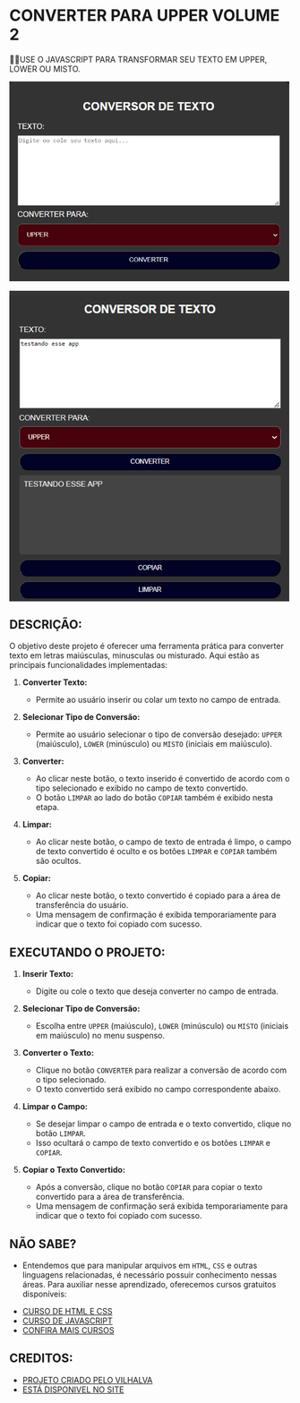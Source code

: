 # CONVERTER PARA UPPER VOLUME 2
🐱‍👤USE O JAVASCRIPT PARA TRANSFORMAR SEU TEXTO EM UPPER, LOWER OU MISTO.

<img src="./IMAGENS/FOTO_1.png" align="center" width="500"> <br><br>
<img src="./IMAGENS/FOTO_2.png" align="center" width="500"> <br>

## DESCRIÇÃO:
O objetivo deste projeto é oferecer uma ferramenta prática para converter texto em letras maiúsculas, minusculas ou misturado. Aqui estão as principais funcionalidades implementadas:

1. **Converter Texto:**
   - Permite ao usuário inserir ou colar um texto no campo de entrada.

2. **Selecionar Tipo de Conversão:**
   - Permite ao usuário selecionar o tipo de conversão desejado: `UPPER` (maiúsculo), `LOWER` (minúsculo) ou `MISTO` (iniciais em maiúsculo).

3. **Converter:**
   - Ao clicar neste botão, o texto inserido é convertido de acordo com o tipo selecionado e exibido no campo de texto convertido.
   - O botão `LIMPAR` ao lado do botão `COPIAR` também é exibido nesta etapa.

4. **Limpar:**
   - Ao clicar neste botão, o campo de texto de entrada é limpo, o campo de texto convertido é oculto e os botões `LIMPAR` e `COPIAR` também são ocultos.

5. **Copiar:**
   - Ao clicar neste botão, o texto convertido é copiado para a área de transferência do usuário.
   - Uma mensagem de confirmação é exibida temporariamente para indicar que o texto foi copiado com sucesso.

## EXECUTANDO O PROJETO:
1. **Inserir Texto:**
   - Digite ou cole o texto que deseja converter no campo de entrada.

2. **Selecionar Tipo de Conversão:**
   - Escolha entre `UPPER` (maiúsculo), `LOWER` (minúsculo) ou `MISTO` (iniciais em maiúsculo) no menu suspenso.

3. **Converter o Texto:**
   - Clique no botão `CONVERTER` para realizar a conversão de acordo com o tipo selecionado.
   - O texto convertido será exibido no campo correspondente abaixo.

4. **Limpar o Campo:**
   - Se desejar limpar o campo de entrada e o texto convertido, clique no botão `LIMPAR`.
   - Isso ocultará o campo de texto convertido e os botões `LIMPAR` e `COPIAR`.

5. **Copiar o Texto Convertido:**
   - Após a conversão, clique no botão `COPIAR` para copiar o texto convertido para a área de transferência.
   - Uma mensagem de confirmação será exibida temporariamente para indicar que o texto foi copiado com sucesso.

## NÃO SABE?
- Entendemos que para manipular arquivos em `HTML`, `CSS` e outras linguagens relacionadas, é necessário possuir conhecimento nessas áreas. Para auxiliar nesse aprendizado, oferecemos cursos gratuitos disponíveis:
* [CURSO DE HTML E CSS](https://github.com/VILHALVA/CURSO-DE-HTML-E-CSS)
* [CURSO DE JAVASCRIPT](https://github.com/VILHALVA/CURSO-DE-JAVASCRIPT)
* [CONFIRA MAIS CURSOS](https://github.com/VILHALVA?tab=repositories&q=+topic:CURSO)

## CREDITOS:
- [PROJETO CRIADO PELO VILHALVA](https://github.com/VILHALVA)
- [ESTÁ DISPONIVEL NO SITE](https://vilhalva.github.io/STYLER/STYLER.html)